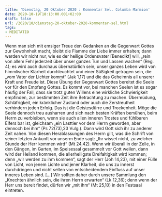 ```yaml
---
title: 'Dienstag, 20 Oktober 2020 : Kommentar Sel. Columba Marmion'
date: 2020-10-19T18:13:00.001+02:00
draft: false
url: /2020/10/dienstag-20-oktober-2020-kommentar-sel.html
tags: 
- MEDITATIO
---
```


Wenn man sich mit emsiger Treue den Gedanken an die Gegenwart Gottes zur Gewohnheit macht, bleibt die Flamme der Liebe immer erhalten; dann werden wir nicht nur, wie es der heilige Ordensvater \[Benedikt\] will, „rein von allem Fehl jederzeit über unser ganzes Tun und Lassen wachen“ (Reg. 4); es wird auch durchaus übernatürlich sein, unser ganzes Leben wird von himmlischer Klarheit durchleuchtet und einer Süßigkeit getragen sein, die „vom Vater der Lichter kommt“ (Jak 1,17) und die das Geheimnis all unserer Kraft und Freude ist. Diese Übung der Gegenwart Gottes bereitet die Seele vor für den Empfang Gottes. Es kommt vor, bei manchen Seelen ist es sogar häufig der Fall, dass sie trotz guten Willens eine wirkliche Schwierigkeit empfinden, zur bestimmten Zeit ihre Betrachtung zu machen. Übermüdung, Schläfrigkeit, ein kränklicher Zustand oder auch die Zerstreutheit verhindern jeden Erfolg. Das ist die Geistesdürre und Trockenheit. Möge die Seele dennoch treu ausharren und sich nach besten Kräften bemühen, beim Herrn zu verbleiben, wenn sie auch allen inneren Trostes und fühlbaren Eifers bar ist, gleichsam „ein Lasttier vor dem Herrn geworden, aber dennoch bei ihm“ (Ps 72(73),23 Vulg.). Dann wird Gott sich ihr zu anderer Zeit nahen. Von diesen Herablassungen des Herrn gilt, was die Schrift von seiner letzten Ankunft vor unserm Ende sagt: „Ihr wisset nicht, zu welcher Stunde der Herr kommen wird“ (Mt 24,42). Wenn wir überall in der Zelle, in den Gängen, im Garten, im Speisesaal gesammelt vor Gott weilen, dann wird der Heiland kommen, die allerheiligste Dreifaltigkeit wird kommen; denn „wir werden zu ihm kommen“, sagt der Herr (Joh 14,23), mit einer Fülle von Licht, von jenem Lichte und jener Klarheit, die uns zu innerst durchdringen und nicht selten von entscheidendem Einfluss auf unser inneres Leben sind. \[…\] Wir sollten daher durch unsere Sammlung den „Knechten ähnlich sein, die ihren Herrn erwarten“ (Lk 12,36); denn wenn der Herr uns bereit findet, dürfen wir „mit ihm“ (Mt 25,10) in den Festsaal eintreten.